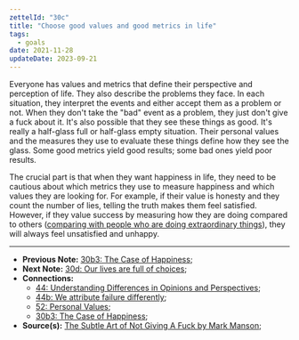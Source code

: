 ```yaml
---
zettelId: "30c"
title: "Choose good values and good metrics in life"
tags:
  - goals
date: 2021-11-28
updateDate: 2023-09-21
---
```


Everyone has values and metrics that define their perspective and perception of life. They also describe the problems they face. In each situation, they interpret the events and either accept them as a problem or not. When they don't take the "bad" event as a problem, they just don't give a fuck about it. It's also possible that they see these things as good. It's really a half-glass full or half-glass empty situation. Their personal values and the measures they use to evaluate these things define how they see the glass. Some good metrics yield good results; some bad ones yield poor results.

The crucial part is that when they want happiness in life, they need to be cautious about which metrics they use to measure happiness and which values they are looking for. For example, if their value is honesty and they count the number of lies, telling the truth makes them feel satisfied. However, if they value success by measuring how they are doing compared to others ([comparing with people who are doing extraordinary things](/notes/30b3/)), they will always feel unsatisfied and unhappy.

---

- **Previous Note:** [30b3: The Case of Happiness](/notes/30b3/);
- **Next Note:** [30d: Our lives are full of choices](/notes/30d/);
- **Connections:**
  - [44: Understanding Differences in Opinions and Perspectives](/notes/44/);
  - [44b: We attribute failure differently](/notes/44b/);
  - [52: Personal Values](/notes/52/);
  - [30b3: The Case of Happiness](/notes/30b3/);
- **Source(s):** [The Subtle Art of Not Giving A Fuck by Mark Manson](/books/the-subtle-art-of-not-giving-a-fuck-by-mark-manson-book-summary-review-and-notes/);
